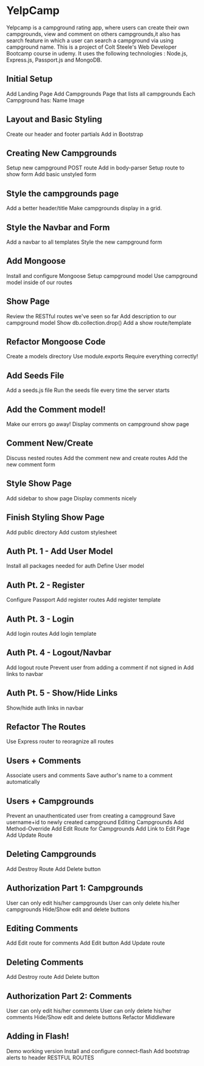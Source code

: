 # YelpCamp
Yelpcamp is a campground rating app, where users can create their own campgrounds, view and comment on others campgrounds,it also has search feature in which a user can search a campground via using campground name. This is a  project of Colt Steele's Web Developer Bootcamp course in udemy. 
It uses the following technologies : Node.js, Express.js, Passport.js and MongoDB.

## Initial Setup

Add Landing Page
Add Campgrounds Page that lists all campgrounds
Each Campground has:
Name
Image

## Layout and Basic Styling

Create our header and footer partials
Add in Bootstrap

## Creating New Campgrounds

Setup new campground POST route
Add in body-parser
Setup route to show form
Add basic unstyled form

## Style the campgrounds page
Add a better header/title
Make campgrounds display in a grid.

## Style the Navbar and Form
Add a navbar to all templates
Style the new campground form

## Add Mongoose
Install and configure Mongoose
Setup campground model
Use campground model inside of our routes
## Show Page

Review the RESTful routes we've seen so far
Add description to our campground model
Show db.collection.drop()
Add a show route/template
## Refactor Mongoose Code

Create a models directory
Use module.exports
Require everything correctly!
## Add Seeds File

Add a seeds.js file
Run the seeds file every time the server starts
## Add the Comment model!

Make our errors go away!
Display comments on campground show page
## Comment New/Create

Discuss nested routes
Add the comment new and create routes
Add the new comment form
## Style Show Page

Add sidebar to show page
Display comments nicely
## Finish Styling Show Page

Add public directory
Add custom stylesheet
## Auth Pt. 1 - Add User Model

Install all packages needed for auth
Define User model
## Auth Pt. 2 - Register

Configure Passport
Add register routes
Add register template
## Auth Pt. 3 - Login

Add login routes
Add login template
## Auth Pt. 4 - Logout/Navbar

Add logout route
Prevent user from adding a comment if not signed in
Add links to navbar
## Auth Pt. 5 - Show/Hide Links

Show/hide auth links in navbar
## Refactor The Routes

Use Express router to reoragnize all routes
## Users + Comments

Associate users and comments
Save author's name to a comment automatically
## Users + Campgrounds

Prevent an unauthenticated user from creating a campground
Save username+id to newly created campground
Editing Campgrounds
Add Method-Override
Add Edit Route for Campgrounds
Add Link to Edit Page
Add Update Route
## Deleting Campgrounds

Add Destroy Route
Add Delete button
## Authorization Part 1: Campgrounds

User can only edit his/her campgrounds
User can only delete his/her campgrounds
Hide/Show edit and delete buttons
## Editing Comments

Add Edit route for comments
Add Edit button
Add Update route
## Deleting Comments

Add Destroy route
Add Delete button
## Authorization Part 2: Comments

User can only edit his/her comments
User can only delete his/her comments
Hide/Show edit and delete buttons
Refactor Middleware
## Adding in Flash!

Demo working version
Install and configure connect-flash
Add bootstrap alerts to header
RESTFUL ROUTES
